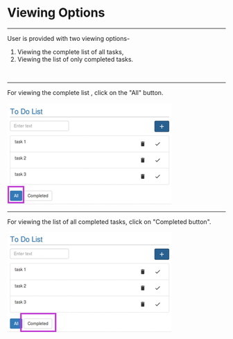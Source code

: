 # Viewing Options


---


User is provided with two viewing options-
1. Viewing the complete list of all tasks,
2. Viewing the list of only completed tasks.<br/>
<br/>


---


For viewing the complete list , click on the "All" button.
<br/>
<br/>
 ![](view1.png)
<br/>



---


For viewing the list of all completed tasks, click on "Completed button".
<br/>

  ![](view2.png)